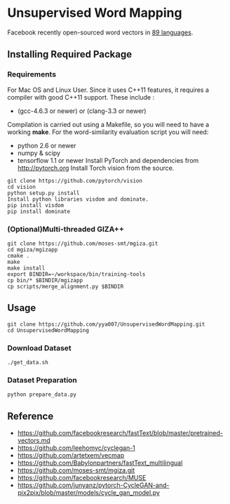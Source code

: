 # Unsupervised Word Mapping
Facebook recently open-sourced word vectors in [89 languages](https://github.com/facebookresearch/fastText/blob/master/pretrained-vectors.md).

## Installing Required Package

### Requirements

For Mac OS and Linux User.
Since it uses C++11 features, it requires a compiler with good C++11 support.
These include :

* (gcc-4.6.3 or newer) or (clang-3.3 or newer)

Compilation is carried out using a Makefile, so you will need to have a working **make**.
For the word-similarity evaluation script you will need:

* python 2.6 or newer
* numpy & scipy
* tensorflow 1.1 or newer
Install PyTorch and dependencies from http://pytorch.org
Install Torch vision from the source.
```
git clone https://github.com/pytorch/vision
cd vision
python setup.py install
Install python libraries visdom and dominate.
pip install visdom
pip install dominate
```

### (Optional)Multi-threaded GIZA++

```
git clone https://github.com/moses-smt/mgiza.git
cd mgiza/mgizapp
cmake .
make
make install
export BINDIR=~/workspace/bin/training-tools
cp bin/* $BINDIR/mgizapp
cp scripts/merge_alignment.py $BINDIR
```


## Usage
```
git clone https://github.com/yya007/UnsupervisedWordMapping.git
cd UnsupervisedWordMapping
```

### Download Dataset
```
./get_data.sh
```

### Dataset Preparation
```
python prepare_data.py
```

## Reference
* https://github.com/facebookresearch/fastText/blob/master/pretrained-vectors.md
* https://github.com/leehomyc/cyclegan-1
* https://github.com/artetxem/vecmap
* https://github.com/Babylonpartners/fastText_multilingual
* https://github.com/moses-smt/mgiza.git
* https://github.com/facebookresearch/MUSE
* https://github.com/junyanz/pytorch-CycleGAN-and-pix2pix/blob/master/models/cycle_gan_model.py

